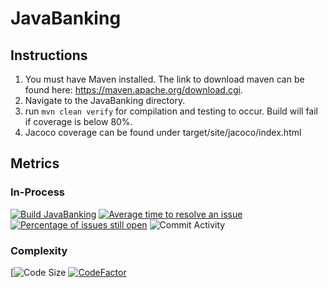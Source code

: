 # JavaBanking
## Instructions
1. You must have Maven installed. The link to download maven can be found here: https://maven.apache.org/download.cgi.
2. Navigate to the JavaBanking directory.
3. run `mvn clean verify` for compilation and testing to occur. Build will fail if coverage is below 80%.
4. Jacoco coverage can be found under target/site/jacoco/index.html
## Metrics
### In-Process
[![Build JavaBanking](https://github.com/DylanKlintworth/JavaBanking/actions/workflows/maven.yml/badge.svg)](https://github.com/DylanKlintworth/JavaBanking/actions/workflows/maven.yml)
[![Average time to resolve an issue](http://isitmaintained.com/badge/resolution/DylanKlintworth/JavaBanking.svg)](http://isitmaintained.com/project/DylanKlintworth/JavaBanking "Average time to resolve an issue")
[![Percentage of issues still open](http://isitmaintained.com/badge/open/DylanKlintworth/JavaBanking.svg)](http://isitmaintained.com/project/DylanKlintworth/JavaBanking "Percentage of issues still open")
![Commit Activity](https://img.shields.io/github/commit-activity/y/DylanKlintworth/JavaBanking)
### Complexity
[![Code Size](https://img.shields.io/github/languages/code-size/DylanKlintworth/JavaBanking?style=plastic)
[![CodeFactor](https://www.codefactor.io/repository/github/dylanklintworth/javabanking/badge/main)](https://www.codefactor.io/repository/github/dylanklintworth/javabanking/overview/main)
